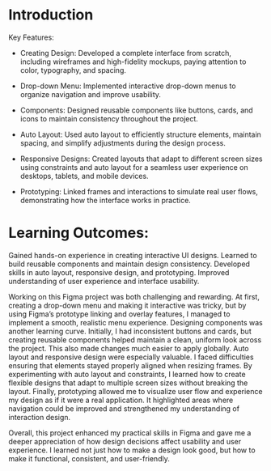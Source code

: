 # Introduction 
 Key Features:

- Creating Design: Developed a complete interface from scratch, including wireframes and high-fidelity mockups, paying attention to color, typography, and spacing.

- Drop-down Menu: Implemented interactive drop-down menus to organize navigation and improve usability.

- Components: Designed reusable components like buttons, cards, and icons to maintain consistency throughout the project.

- Auto Layout: Used auto layout to efficiently structure elements, maintain spacing, and simplify adjustments during the design process.

- Responsive Designs: Created layouts that adapt to different screen sizes using constraints and auto layout for a seamless user experience on desktops, tablets, and mobile devices.

- Prototyping: Linked frames and interactions to simulate real user flows, demonstrating how the interface works in practice.

# Learning Outcomes:

Gained hands-on experience in creating interactive UI designs.
Learned to build reusable components and maintain design consistency.
Developed skills in auto layout, responsive design, and prototyping.
Improved understanding of user experience and interface usability.

Working on this Figma project was both challenging and rewarding. At first, creating a drop-down menu and making it interactive was tricky, but by using Figma’s prototype linking and overlay features, I managed to implement a smooth, realistic menu experience.
Designing components was another learning curve. Initially, I had inconsistent buttons and cards, but creating reusable components helped maintain a clean, uniform look across the project. This also made changes much easier to apply globally.
Auto layout and responsive design were especially valuable. I faced difficulties ensuring that elements stayed properly aligned when resizing frames. By experimenting with auto layout and constraints, I learned how to create flexible designs that adapt to multiple screen sizes without breaking the layout.
Finally, prototyping allowed me to visualize user flow and experience my design as if it were a real application. It highlighted areas where navigation could be improved and strengthened my understanding of interaction design.

Overall, this project enhanced my practical skills in Figma and gave me a deeper appreciation of how design decisions affect usability and user experience. I learned not just how to make a design look good, but how to make it functional, consistent, and user-friendly.